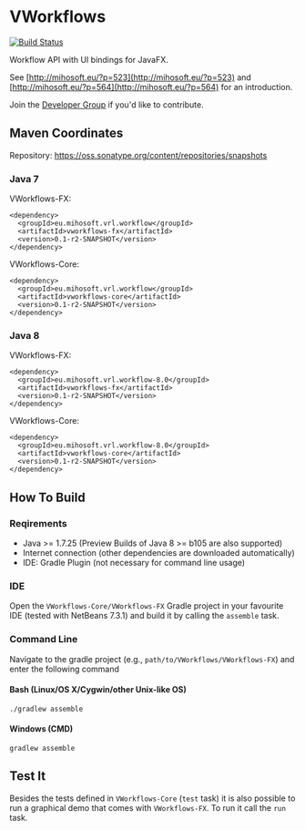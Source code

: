 VWorkflows
==============

[![Build Status](https://travis-ci.org/miho/VWorkflows.png?branch=testfx)](https://travis-ci.org/miho/VWorkflows)

Workflow API with UI bindings for JavaFX.

See [http://mihosoft.eu/?p=523](http://mihosoft.eu/?p=523) and [http://mihosoft.eu/?p=564](http://mihosoft.eu/?p=564) 
for an introduction.

Join the [Developer Group](https://groups.google.com/forum/#!forum/vrl-developers) if you'd like to contribute.

## Maven Coordinates

Repository: https://oss.sonatype.org/content/repositories/snapshots

### Java 7 ###

VWorkflows-FX:

    <dependency>
      <groupId>eu.mihosoft.vrl.workflow</groupId>
      <artifactId>vworkflows-fx</artifactId>
      <version>0.1-r2-SNAPSHOT</version>
    </dependency>

VWorkflows-Core:

    <dependency>
      <groupId>eu.mihosoft.vrl.workflow</groupId>
      <artifactId>vworkflows-core</artifactId>
      <version>0.1-r2-SNAPSHOT</version>
    </dependency>
    
### Java 8 ###

VWorkflows-FX:

    <dependency>
      <groupId>eu.mihosoft.vrl.workflow-8.0</groupId>
      <artifactId>vworkflows-fx</artifactId>
      <version>0.1-r2-SNAPSHOT</version>
    </dependency>

VWorkflows-Core:

    <dependency>
      <groupId>eu.mihosoft.vrl.workflow-8.0</groupId>
      <artifactId>vworkflows-core</artifactId>
      <version>0.1-r2-SNAPSHOT</version>
    </dependency>


## How To Build

### Reqirements

- Java >= 1.7.25 (Preview Builds of Java 8 >= b105 are also supported)
- Internet connection (other dependencies are downloaded automatically)
- IDE: Gradle Plugin (not necessary for command line usage)

### IDE

Open the `VWorkflows-Core/VWorkflows-FX` Gradle project in your favourite IDE (tested with NetBeans 7.3.1) and build it
by calling the `assemble` task.

### Command Line

Navigate to the gradle project (e.g., `path/to/VWorkflows/VWorkflows-FX`) and enter the following command

#### Bash (Linux/OS X/Cygwin/other Unix-like OS)

    ./gradlew assemble
    
#### Windows (CMD)

    gradlew assemble
    
## Test It

Besides the tests defined in `VWorkflows-Core` (`test` task) it is also possible to run a graphical demo that comes with 
`VWorkflows-FX`. To run it call the `run` task.
